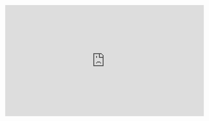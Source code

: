 <!DOCTYPE html>
<html lang="en" dir="ltr">
  <head>
    <meta charset="utf-8">
    <title>Asesorías</title>
  </head>
  <body>
    <iframe width="640" height="360" src="https://web.microsoftstream.com/embed/video/f4ccfe10-6f06-4c35-96bc-6e18a0437bd4?autoplay=false&amp;showinfo=true" allowfullscreen style="border:none;"></iframe>
  </body>
</html>
